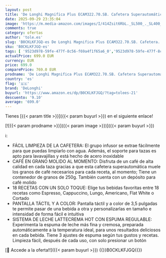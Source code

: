 ```yaml
---
layout: post
title: 'De Longhi Magnifica Plus ECAM322.70.SB. Cafetera Superautomática con Sistema Leche LatteCrema Hot para Cappuccino Automático  18 Recetas  Pantalla Táctil Color  Función Extra Shot  1450W  Plata/Negro'
date: 2025-09-29 23:35:04
image: 'https://m.media-amazon.com/images/I/414Zsit6RbL._SL500_._SL400_.jpg'
comments: true
category: ofertas
author: 'tole.es'
slug: 'B0CKLKFJGQ-es De Longhi Magnifica Plus ECAM322.70.SB. Cafetera...'
sku: 'B0CKLKFJGQ-es'
tags: [ '9523d978-59fe-477f-8c56-f69a4f1f65a6_0','9523d978-59fe-477f-8c56-f69a4f1f65a6_6001','9523d978-59fe-477f-8c56-f69a4f1f65a6_6301','Arborist Merchandising Root','Cafeteras automáticas','Café y Bebidas Calientes','Hogar y cocina','KitchenDeLonghi','Máquinas cafeteras','Ofertas de electrodomésticos pequeños y grandes','Self Service','Special Features Stores','Utensilios para café y té','cafetera','delonghi','🇪🇸', ]
actualPrice: 699.0 EUR
currency: EUR
price: 699.0
comparePrice: 769.0 EUR
prodname: 'De Longhi Magnifica Plus ECAM322.70.SB. Cafetera Superautomática con Sistema Leche LatteCrema Hot para Cappuccino Automático  18 Recetas  Pantalla Táctil Color  Función Extra Shot  1450W  Plata/Negro'
country: 'es'
flag: '🇪🇸'
brand: 'DeLonghi'
buyurl: 'https://www.amazon.es/dp/B0CKLKFJGQ/?tag=tolees-21'
descuento: '9.10'
average: '699.0'
---
```


Tienes [{{< param title >}}]({{< param buyurl >}}) en el siguiente enlace!

[![{{< param prodname >}}]({{< param image >}})]({{< param buyurl >}})

ℹ️:

- FÁCIL LIMPIEZA DE LA CAFETERA: El grupo infusor se extrae fácilmente para que puedas limpiarlo con agua. Además, el soporte para tazas es apto para lavavajillas y está hecho de acero inoxidable
- CAFÉ EN GRANO MOLIDO AL MOMENTO: Disfruta de un café de alta calidad en cada taza gracias a que esta cafetera superautomática muele los granos de café necesarios para cada receta, al momento; Tiene un contenedor de granos de 250g. También cuenta con un depósito para café molido
- 18 RECETAS CON UN SOLO TOQUE: Elige tus bebidas favoritas entre 18 recetas como Espresso, Cappuccino, Lungo, Americano, Flat White o Cortado
- PANTALLA TÁCTIL Y A COLOR: Pantalla táctil y a color de 3,5 pulgadas te permite pasar de una bebida a otra y personalizarlas en tamaño e intensidad de forma fácil e intuitiva
- SISTEMA DE LECHE LATTECREMA HOT CON ESPUMA REGULABLE: Experimenta la espuma de leche más fina y cremosa, preparada automáticamente a la temperatura ideal, para unos resultados deliciosos en cada bebida. Tiene 3 ajustes de espuma según tus gustos y recetas. Limpieza fácil, después de cada uso, con solo presionar un botón

[🛒 Accede a la oferta!!]({{< param buyurl >}})
{{<world>}}B0CKLKFJGQ{{</world>}}
